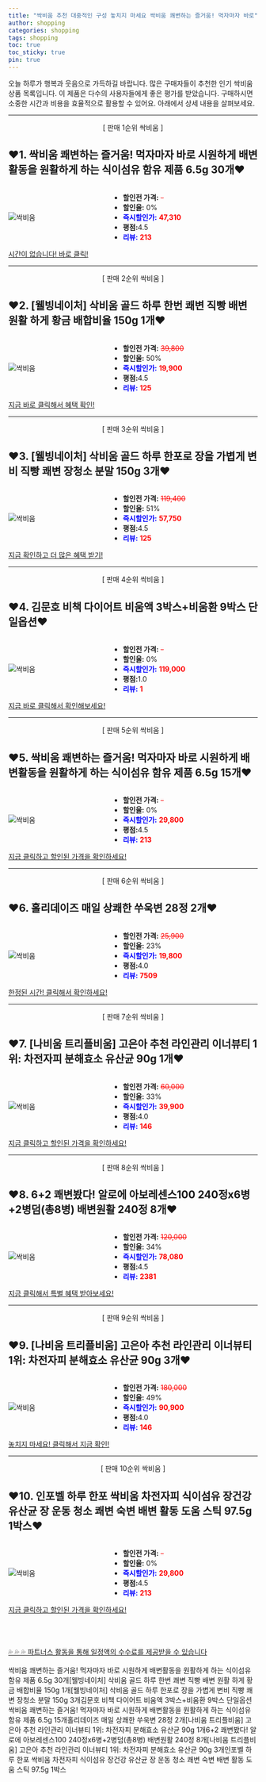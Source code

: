 ```yaml
---
title: "싹비움 추천 대중적인 구성 놓치지 마세요 싹비움 쾌변하는 즐거움! 먹자마자 바로"
author: shopping
categories: shopping
tags: shopping
toc: true
toc_sticky: true
pin: true
---
```

오늘 하루가 행복과 웃음으로 가득하길 바랍니다. 많은 구매자들이 추천한 인기 싹비움 상품 목록입니다. 이 제품은 다수의 사용자들에게 좋은 평가를 받았습니다. 구매하시면 소중한 시간과 비용을 효율적으로 활용할 수 있어요. 아래에서 상세 내용을 살펴보세요.

---
<p class="toplist" style="margin: 0 auto; display: block; width: fit-content;">[ 판매 1순위 싹비움 ]</p>

<h2><strong>❤️1. 싹비움 쾌변하는 즐거움! 먹자마자 바로 시원하게 배변활동을 원활하게 하는 식이섬유 함유 제품 6.5g 30개❤️</strong></h2>

<div style="display: flex; align-items: center;">
    <div style="flex: 0.4;">
        <img src="https://thumbnail7.coupangcdn.com/thumbnails/remote/230x230ex/image/vendor_inventory/3015/f500103c06c2f9b837c4c57d3e55ea4f6a88975f2b89f507c194690837fb.jpg" alt="싹비움" style="max-width: 100%;">
    </div>
    <div style="flex: 0.6; margin-left: 10px;">
        <ul>
            <li><strong>할인전 가격:</strong> <del style="color: red;">-</del></li>
            <li><strong>할인율:</strong> 0%</li>
            <li><span style='color:blue'><strong>즉시할인가:</strong></span> <span style='color:red'><strong>47,310</strong></span></li>
            <li><strong>평점:</strong>4.5</li>
            <li><span style='color:blue'><strong>리뷰:</strong></span> <span style='color:red'><strong>213</strong></span></li>
        </ul>
    </div>
</div>
<div class="center">
    <a href="https://selin100587.github.io?lptag=AF9450613&subid=githubio&pageKey=104048756&traceid=V0-153&itemId=315676156&vendorItemId=5037315809" class="myButton">
        시간이 없습니다! 바로 클릭!
    </a>
</div>


---
<p class="toplist" style="margin: 0 auto; display: block; width: fit-content;">[ 판매 2순위 싹비움 ]</p>

<h2><strong>❤️2. [웰빙네이처] 삭비움 골드 하루 한번 쾌변 직빵 배변 원활 하게 황금 배합비율 150g 1개❤️</strong></h2>

<div style="display: flex; align-items: center;">
    <div style="flex: 0.4;">
        <img src="https://thumbnail8.coupangcdn.com/thumbnails/remote/230x230ex/image/vendor_inventory/760f/0f4152e528489e3df2b6377a7ba4b7646c4cb59e58348cf9318cf2fe5a07.jpg" alt="싹비움" style="max-width: 100%;">
    </div>
    <div style="flex: 0.6; margin-left: 10px;">
        <ul>
            <li><strong>할인전 가격:</strong> <del style="color: red;">39,800</del></li>
            <li><strong>할인율:</strong> 50%</li>
            <li><span style='color:blue'><strong>즉시할인가:</strong></span> <span style='color:red'><strong>19,900</strong></span></li>
            <li><strong>평점:</strong>4.5</li>
            <li><span style='color:blue'><strong>리뷰:</strong></span> <span style='color:red'><strong>125</strong></span></li>
        </ul>
    </div>
</div>
<div class="center">
    <a href="https://selin100587.github.io?lptag=AF9450613&subid=githubio&pageKey=7551003555&traceid=V0-153&itemId=19871872021&vendorItemId=86972572338" class="myButton">
        지금 바로 클릭해서 혜택 확인!
    </a>
</div>


---
<p class="toplist" style="margin: 0 auto; display: block; width: fit-content;">[ 판매 3순위 싹비움 ]</p>

<h2><strong>❤️3. [웰빙네이처] 삭비움 골드 하루 한포로 장을 가볍게 변비 직빵 쾌변 장청소 분말 150g 3개❤️</strong></h2>

<div style="display: flex; align-items: center;">
    <div style="flex: 0.4;">
        <img src="https://thumbnail8.coupangcdn.com/thumbnails/remote/230x230ex/image/vendor_inventory/760f/0f4152e528489e3df2b6377a7ba4b7646c4cb59e58348cf9318cf2fe5a07.jpg" alt="싹비움" style="max-width: 100%;">
    </div>
    <div style="flex: 0.6; margin-left: 10px;">
        <ul>
            <li><strong>할인전 가격:</strong> <del style="color: red;">119,400</del></li>
            <li><strong>할인율:</strong> 51%</li>
            <li><span style='color:blue'><strong>즉시할인가:</strong></span> <span style='color:red'><strong>57,750</strong></span></li>
            <li><strong>평점:</strong>4.5</li>
            <li><span style='color:blue'><strong>리뷰:</strong></span> <span style='color:red'><strong>125</strong></span></li>
        </ul>
    </div>
</div>
<div class="center">
    <a href="https://selin100587.github.io?lptag=AF9450613&subid=githubio&pageKey=7551003555&traceid=V0-153&itemId=20648322569&vendorItemId=87723131306" class="myButton">
        지금 확인하고 더 많은 혜택 받기!
    </a>
</div>


---
<p class="toplist" style="margin: 0 auto; display: block; width: fit-content;">[ 판매 4순위 싹비움 ]</p>

<h2><strong>❤️4. 김문호 비책 다이어트 비움액 3박스+비움환 9박스 단일옵션❤️</strong></h2>

<div style="display: flex; align-items: center;">
    <div style="flex: 0.4;">
        <img src="https://thumbnail7.coupangcdn.com/thumbnails/remote/230x230ex/image/vendor_inventory/eb44/6f38e8a9246eba544c05ad59d9c847e217c29088ae3f5bf5275cf9fdb8d4.jpg" alt="싹비움" style="max-width: 100%;">
    </div>
    <div style="flex: 0.6; margin-left: 10px;">
        <ul>
            <li><strong>할인전 가격:</strong> <del style="color: red;">-</del></li>
            <li><strong>할인율:</strong> 0%</li>
            <li><span style='color:blue'><strong>즉시할인가:</strong></span> <span style='color:red'><strong>119,000</strong></span></li>
            <li><strong>평점:</strong>1.0</li>
            <li><span style='color:blue'><strong>리뷰:</strong></span> <span style='color:red'><strong>1</strong></span></li>
        </ul>
    </div>
</div>
<div class="center">
    <a href="https://selin100587.github.io?lptag=AF9450613&subid=githubio&pageKey=8224940473&traceid=V0-153&itemId=23652669628&vendorItemId=90678043020" class="myButton">
        지금 바로 클릭해서 확인해보세요!
    </a>
</div>


---
<p class="toplist" style="margin: 0 auto; display: block; width: fit-content;">[ 판매 5순위 싹비움 ]</p>

<h2><strong>❤️5. 싹비움 쾌변하는 즐거움! 먹자마자 바로 시원하게 배변활동을 원활하게 하는 식이섬유 함유 제품 6.5g 15개❤️</strong></h2>

<div style="display: flex; align-items: center;">
    <div style="flex: 0.4;">
        <img src="https://thumbnail7.coupangcdn.com/thumbnails/remote/230x230ex/image/vendor_inventory/3015/f500103c06c2f9b837c4c57d3e55ea4f6a88975f2b89f507c194690837fb.jpg" alt="싹비움" style="max-width: 100%;">
    </div>
    <div style="flex: 0.6; margin-left: 10px;">
        <ul>
            <li><strong>할인전 가격:</strong> <del style="color: red;">-</del></li>
            <li><strong>할인율:</strong> 0%</li>
            <li><span style='color:blue'><strong>즉시할인가:</strong></span> <span style='color:red'><strong>29,800</strong></span></li>
            <li><strong>평점:</strong>4.5</li>
            <li><span style='color:blue'><strong>리뷰:</strong></span> <span style='color:red'><strong>213</strong></span></li>
        </ul>
    </div>
</div>
<div class="center">
    <a href="https://selin100587.github.io?lptag=AF9450613&subid=githubio&pageKey=104048756&traceid=V0-153&itemId=315676154&vendorItemId=5037315797" class="myButton">
        지금 클릭하고 할인된 가격을 확인하세요!
    </a>
</div>


---
<p class="toplist" style="margin: 0 auto; display: block; width: fit-content;">[ 판매 6순위 싹비움 ]</p>

<h2><strong>❤️6. 홀리데이즈 매일 상쾌한 쑤욱변 28정 2개❤️</strong></h2>

<div style="display: flex; align-items: center;">
    <div style="flex: 0.4;">
        <img src="https://thumbnail10.coupangcdn.com/thumbnails/remote/230x230ex/image/retail/images/1761119662050109-fa92bb75-b1f2-46e7-a3e3-690a0e4c8f0d.jpg" alt="싹비움" style="max-width: 100%;">
    </div>
    <div style="flex: 0.6; margin-left: 10px;">
        <ul>
            <li><strong>할인전 가격:</strong> <del style="color: red;">25,900</del></li>
            <li><strong>할인율:</strong> 23%</li>
            <li><span style='color:blue'><strong>즉시할인가:</strong></span> <span style='color:red'><strong>19,800</strong></span></li>
            <li><strong>평점:</strong>4.0</li>
            <li><span style='color:blue'><strong>리뷰:</strong></span> <span style='color:red'><strong>7509</strong></span></li>
        </ul>
    </div>
</div>
<div class="center">
    <a href="https://selin100587.github.io?lptag=AF9450613&subid=githubio&pageKey=6840775438&traceid=V0-153&itemId=19421773330&vendorItemId=70106562989" class="myButton">
        한정된 시간! 클릭해서 확인하세요!
    </a>
</div>


---
<p class="toplist" style="margin: 0 auto; display: block; width: fit-content;">[ 판매 7순위 싹비움 ]</p>

<h2><strong>❤️7. [나비움 트리플비움] 고은아 추천 라인관리 이너뷰티 1위: 차전자피 분해효소 유산균 90g 1개❤️</strong></h2>

<div style="display: flex; align-items: center;">
    <div style="flex: 0.4;">
        <img src="https://thumbnail6.coupangcdn.com/thumbnails/remote/230x230ex/image/vendor_inventory/67f9/caf25d1d8c9d6e538220a8c1d134e86faeeaf1db85c0cb6dabb3809f652e.png" alt="싹비움" style="max-width: 100%;">
    </div>
    <div style="flex: 0.6; margin-left: 10px;">
        <ul>
            <li><strong>할인전 가격:</strong> <del style="color: red;">60,000</del></li>
            <li><strong>할인율:</strong> 33%</li>
            <li><span style='color:blue'><strong>즉시할인가:</strong></span> <span style='color:red'><strong>39,900</strong></span></li>
            <li><strong>평점:</strong>4.0</li>
            <li><span style='color:blue'><strong>리뷰:</strong></span> <span style='color:red'><strong>146</strong></span></li>
        </ul>
    </div>
</div>
<div class="center">
    <a href="https://selin100587.github.io?lptag=AF9450613&subid=githubio&pageKey=7610613257&traceid=V0-153&itemId=20155438798&vendorItemId=86459743006" class="myButton">
        지금 클릭하고 할인된 가격을 확인하세요!
    </a>
</div>


---
<p class="toplist" style="margin: 0 auto; display: block; width: fit-content;">[ 판매 8순위 싹비움 ]</p>

<h2><strong>❤️8. 6+2 쾌변봤다! 알로에 아보레센스100 240정x6병+2병덤(총8병) 배변원활 240정 8개❤️</strong></h2>

<div style="display: flex; align-items: center;">
    <div style="flex: 0.4;">
        <img src="https://thumbnail6.coupangcdn.com/thumbnails/remote/230x230ex/image/vendor_inventory/12e5/f9f2328f94cd8586e7629da2d55ec8092eba84dd31df09f8edc703f799c7.jpg" alt="싹비움" style="max-width: 100%;">
    </div>
    <div style="flex: 0.6; margin-left: 10px;">
        <ul>
            <li><strong>할인전 가격:</strong> <del style="color: red;">120,000</del></li>
            <li><strong>할인율:</strong> 34%</li>
            <li><span style='color:blue'><strong>즉시할인가:</strong></span> <span style='color:red'><strong>78,080</strong></span></li>
            <li><strong>평점:</strong>4.5</li>
            <li><span style='color:blue'><strong>리뷰:</strong></span> <span style='color:red'><strong>2381</strong></span></li>
        </ul>
    </div>
</div>
<div class="center">
    <a href="https://selin100587.github.io?lptag=AF9450613&subid=githubio&pageKey=7716014369&traceid=V0-153&itemId=13919072682&vendorItemId=81168518035" class="myButton">
        지금 클릭해서 특별 혜택 받아보세요!
    </a>
</div>


---
<p class="toplist" style="margin: 0 auto; display: block; width: fit-content;">[ 판매 9순위 싹비움 ]</p>

<h2><strong>❤️9. [나비움 트리플비움] 고은아 추천 라인관리 이너뷰티 1위: 차전자피 분해효소 유산균 90g 3개❤️</strong></h2>

<div style="display: flex; align-items: center;">
    <div style="flex: 0.4;">
        <img src="https://thumbnail6.coupangcdn.com/thumbnails/remote/230x230ex/image/vendor_inventory/67f9/caf25d1d8c9d6e538220a8c1d134e86faeeaf1db85c0cb6dabb3809f652e.png" alt="싹비움" style="max-width: 100%;">
    </div>
    <div style="flex: 0.6; margin-left: 10px;">
        <ul>
            <li><strong>할인전 가격:</strong> <del style="color: red;">180,000</del></li>
            <li><strong>할인율:</strong> 49%</li>
            <li><span style='color:blue'><strong>즉시할인가:</strong></span> <span style='color:red'><strong>90,900</strong></span></li>
            <li><strong>평점:</strong>4.0</li>
            <li><span style='color:blue'><strong>리뷰:</strong></span> <span style='color:red'><strong>146</strong></span></li>
        </ul>
    </div>
</div>
<div class="center">
    <a href="https://selin100587.github.io?lptag=AF9450613&subid=githubio&pageKey=7610613257&traceid=V0-153&itemId=20155438796&vendorItemId=86459743028" class="myButton">
        놓치지 마세요! 클릭해서 지금 확인!
    </a>
</div>


---
<p class="toplist" style="margin: 0 auto; display: block; width: fit-content;">[ 판매 10순위 싹비움 ]</p>

<h2><strong>❤️10. 인포벨 하루 한포 싹비움 차전자피 식이섬유 장건강 유산균 장 운동 청소 쾌변 숙변 배변 활동 도움 스틱 97.5g 1박스❤️</strong></h2>

<div style="display: flex; align-items: center;">
    <div style="flex: 0.4;">
        <img src="https://thumbnail8.coupangcdn.com/thumbnails/remote/230x230ex/image/vendor_inventory/b96a/046d5c91950a735a2899d50d2a9f0a8f65e1eb4f555634be264821b3d1ac.jpg" alt="싹비움" style="max-width: 100%;">
    </div>
    <div style="flex: 0.6; margin-left: 10px;">
        <ul>
            <li><strong>할인전 가격:</strong> <del style="color: red;">-</del></li>
            <li><strong>할인율:</strong> 0%</li>
            <li><span style='color:blue'><strong>즉시할인가:</strong></span> <span style='color:red'><strong>29,800</strong></span></li>
            <li><strong>평점:</strong>4.5</li>
            <li><span style='color:blue'><strong>리뷰:</strong></span> <span style='color:red'><strong>213</strong></span></li>
        </ul>
    </div>
</div>
<div class="center">
    <a href="https://selin100587.github.io?lptag=AF9450613&subid=githubio&pageKey=104048756&traceid=V0-153&itemId=19885844353&vendorItemId=86986230707" class="myButton">
        지금 클릭하고 할인된 가격을 확인하세요!
    </a>
</div>

<br><br><br>[💦 💦 💦 파트너스 활동을 통해 일정액의 수수료를 제공받을 수 있습니다](https://link.coupang.com/a/bcpT2c)<br><br>싹비움 쾌변하는 즐거움! 먹자마자 바로 시원하게 배변활동을 원활하게 하는 식이섬유 함유 제품 6.5g 30개[웰빙네이처] 삭비움 골드 하루 한번 쾌변 직빵 배변 원활 하게 황금 배합비율 150g 1개[웰빙네이처] 삭비움 골드 하루 한포로 장을 가볍게 변비 직빵 쾌변 장청소 분말 150g 3개김문호 비책 다이어트 비움액 3박스+비움환 9박스 단일옵션싹비움 쾌변하는 즐거움! 먹자마자 바로 시원하게 배변활동을 원활하게 하는 식이섬유 함유 제품 6.5g 15개홀리데이즈 매일 상쾌한 쑤욱변 28정 2개[나비움 트리플비움] 고은아 추천 라인관리 이너뷰티 1위: 차전자피 분해효소 유산균 90g 1개6+2 쾌변봤다! 알로에 아보레센스100 240정x6병+2병덤(총8병) 배변원활 240정 8개[나비움 트리플비움] 고은아 추천 라인관리 이너뷰티 1위: 차전자피 분해효소 유산균 90g 3개인포벨 하루 한포 싹비움 차전자피 식이섬유 장건강 유산균 장 운동 청소 쾌변 숙변 배변 활동 도움 스틱 97.5g 1박스